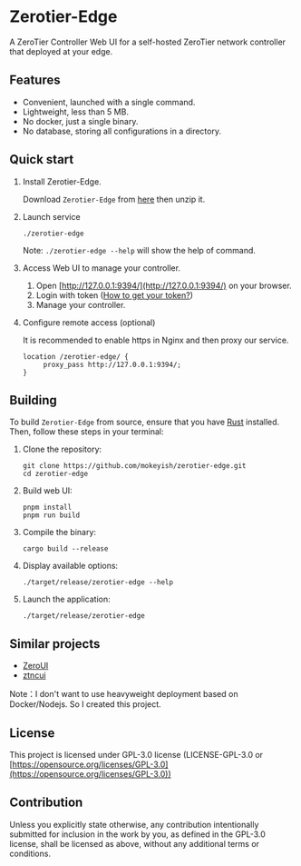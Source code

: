# Zerotier-Edge

A ZeroTier Controller Web UI for a self-hosted ZeroTier network controller that deployed at your edge.

## Features

- Convenient, launched with a single command.
- Lightweight, less than 5 MB.
- No docker, just a single binary.
- No database, storing all configurations in a directory.

## Quick start

1. Install Zerotier-Edge.

   Download `Zerotier-Edge` from [here](https://github.com/mokeyish/zerotier-edge/releases) then unzip it.

2. Launch service

   ```shell
   ./zerotier-edge
   ```
   Note: `./zerotier-edge --help` will show the help of command.

3. Access Web UI to manage your controller.

   1. Open [http://127.0.0.1:9394/](http://127.0.0.1:9394/) on your browser.
   2. Login with token ([How to get your token?](https://docs.zerotier.com/self-hosting/network-controllers/#authtoken))
   3. Manage your controller.

4. Configure remote access (optional)

   It is recommended to enable https in Nginx and then proxy our service.
   
   ```nginx
   location /zerotier-edge/ {
        proxy_pass http://127.0.0.1:9394/;
   }
   ```
## Building

To build `Zerotier-Edge` from source, ensure that you have [Rust](https://www.rust-lang.org/learn/get-started) installed. Then, follow these steps in your terminal:

1. Clone the repository:

   ```shell
   git clone https://github.com/mokeyish/zerotier-edge.git
   cd zerotier-edge
   ```

2. Build web UI:

   ```shell
   pnpm install
   pnpm run build
   ```

3. Compile the binary:

   ```shell
   cargo build --release
   ```

4. Display available options:

   ```shell
   ./target/release/zerotier-edge --help
   ```

5. Launch the application:

   ```shell
   ./target/release/zerotier-edge
   ```

## Similar projects

- [ZeroUI](https://github.com/dec0dOS/zero-ui)
- [ztncui](https://github.com/key-networks/ztncui)

Note：I don't want to use heavyweight deployment based on Docker/Nodejs. So I created this project.

## License

This project  is licensed under GPL-3.0 license (LICENSE-GPL-3.0 or [https://opensource.org/licenses/GPL-3.0](https://opensource.org/licenses/GPL-3.0))

## Contribution

Unless you explicitly state otherwise, any contribution intentionally submitted for inclusion in the work by you, as defined in the GPL-3.0 license, shall be licensed as above, without any additional terms or conditions.
